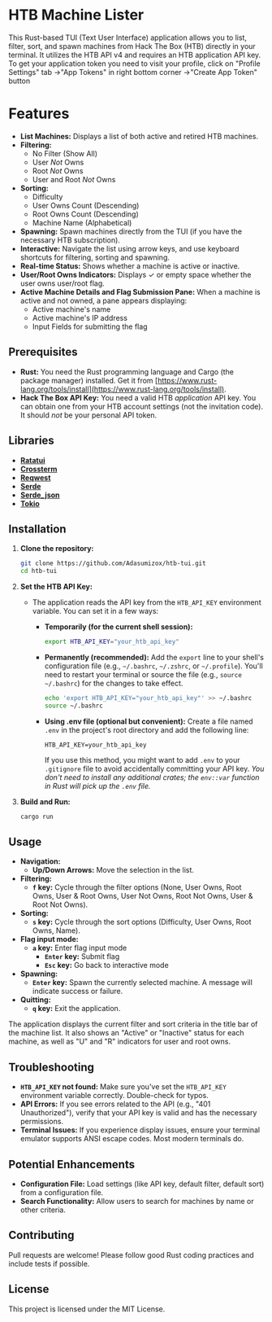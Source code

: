 # HTB Machine Lister

This Rust-based TUI (Text User Interface) application allows you to list, filter, sort, and spawn machines from Hack The Box (HTB) directly in your terminal. It utilizes the HTB API v4 and requires an HTB application API key.
To get your application token you need to visit your profile, click on "Profile Settings" tab ->"App Tokens" in right bottom corner ->"Create App Token" button

# Features

*   **List Machines:** Displays a list of both active and retired HTB machines.
*   **Filtering:**
    *   No Filter (Show All)
    *   User *Not* Owns
    *   Root *Not* Owns
    *   User and Root *Not* Owns
*   **Sorting:**
    *   Difficulty
    *   User Owns Count (Descending)
    *   Root Owns Count (Descending)
    *   Machine Name (Alphabetical)
*   **Spawning:** Spawn machines directly from the TUI (if you have the necessary HTB subscription).
*   **Interactive:** Navigate the list using arrow keys, and use keyboard shortcuts for filtering, sorting and spawning.
*   **Real-time Status:** Shows whether a machine is active or inactive.
*   **User/Root Owns Indicators:** Displays ✓ or empty space whether the user owns user/root flag.
*   **Active Machine Details and Flag Submission Pane:** When a machine is active and not owned, a pane appears displaying:
    *   Active machine's name
    *   Active machine's IP address
    *   Input Fields for submitting the flag

## Prerequisites

*   **Rust:**  You need the Rust programming language and Cargo (the package manager) installed.  Get it from [https://www.rust-lang.org/tools/install](https://www.rust-lang.org/tools/install).
*   **Hack The Box API Key:** You need a valid HTB *application* API key.  You can obtain one from your HTB account settings (not the invitation code). It should *not* be your personal API token.

## Libraries

*   [**Ratatui**](https://ratatui.rs/) 
*   [**Crossterm**](https://docs.rs/crossterm/latest/crossterm/)
*   [**Reqwest**](https://docs.rs/reqwest/latest/reqwest/)
*   [**Serde**](https://serde.rs/)
*   [**Serde_json**](https://github.com/serde-rs/json)
*   [**Tokio**](https://tokio.rs/)

## Installation

1.  **Clone the repository:**

    ```bash
    git clone https://github.com/Adasumizox/htb-tui.git
    cd htb-tui
    ```

2.  **Set the HTB API Key:**

    *   The application reads the API key from the `HTB_API_KEY` environment variable. You can set it in a few ways:
        *   **Temporarily (for the current shell session):**

            ```bash
            export HTB_API_KEY="your_htb_api_key"
            ```
        *  **Permanently (recommended):** Add the `export` line to your shell's configuration file (e.g., `~/.bashrc`, `~/.zshrc`, or `~/.profile`).  You'll need to restart your terminal or source the file (e.g., `source ~/.bashrc`) for the changes to take effect.

            ```bash
            echo 'export HTB_API_KEY="your_htb_api_key"' >> ~/.bashrc
            source ~/.bashrc
            ```

        * **Using .env file (optional but convenient):** Create a file named `.env` in the project's root directory and add the following line:
           ```
           HTB_API_KEY=your_htb_api_key
           ```
           If you use this method, you might want to add `.env` to your `.gitignore` file to avoid accidentally committing your API key. *You don't need to install any additional crates; the `env::var` function in Rust will pick up the `.env` file.*

3.  **Build and Run:**

    ```bash
    cargo run
    ```

## Usage

*   **Navigation:**
    *   **Up/Down Arrows:** Move the selection in the list.
*   **Filtering:**
    *   **`f` key:** Cycle through the filter options (None, User Owns, Root Owns, User & Root Owns, User Not Owns, Root Not Owns, User & Root Not Owns).
*   **Sorting:**
    *   **`s` key:** Cycle through the sort options (Difficulty, User Owns, Root Owns, Name).
*   **Flag input mode:**
    *   **`a` key:** Enter flag input mode
        *   **`Enter` key:** Submit flag
        *   **`Esc` key:** Go back to interactive mode
*   **Spawning:**
    *   **`Enter` key:** Spawn the currently selected machine.  A message will indicate success or failure.
*   **Quitting:**
    *   **`q` key:** Exit the application.

The application displays the current filter and sort criteria in the title bar of the machine list.  It also shows an "Active" or "Inactive" status for each machine, as well as "U" and "R" indicators for user and root owns.

## Troubleshooting

*   **`HTB_API_KEY` not found:** Make sure you've set the `HTB_API_KEY` environment variable correctly. Double-check for typos.
*   **API Errors:** If you see errors related to the API (e.g., "401 Unauthorized"), verify that your API key is valid and has the necessary permissions.
*   **Terminal Issues:** If you experience display issues, ensure your terminal emulator supports ANSI escape codes. Most modern terminals do.

## Potential Enhancements

*   **Configuration File:** Load settings (like API key, default filter, default sort) from a configuration file.
*   **Search Functionality:** Allow users to search for machines by name or other criteria.

## Contributing

Pull requests are welcome! Please follow good Rust coding practices and include tests if possible.

## License

This project is licensed under the MIT License.

